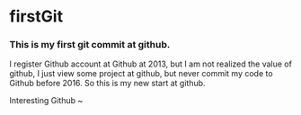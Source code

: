# firstGit
### This is my first git commit at github.
I register Github account at Github at 2013, but I am not realized the value of github, I just view some project at github, but  never commit my code to Github before 2016. 
So this is my new start at github.

Interesting Github ~
